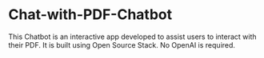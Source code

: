 # Chat-with-PDF-Chatbot
This Chatbot is an interactive app developed to assist users to interact with their PDF. It is built using Open Source Stack. No OpenAI is required.
